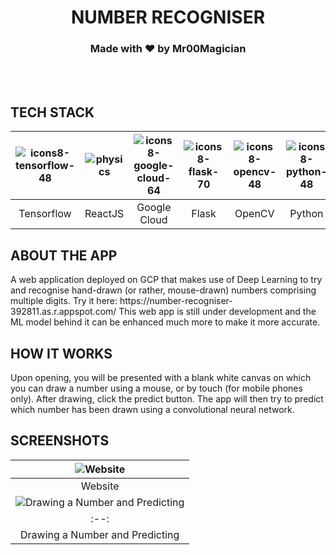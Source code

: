 <h1 align = "center"> NUMBER RECOGNISER 
  <h3 align = "center"> Made with ❤️ by Mr00Magician
  </h3>
</h1>
<br>
<br>

<h2 id ="STACK"> TECH STACK </h2>

|![icons8-tensorflow-48](https://github.com/Mr00Magician/Number-Recogniser/assets/92143521/de97b3a7-3956-41b7-a3e6-bcfd4106060b)| ![physics](https://github.com/Mr00Magician/Number-Recogniser/assets/92143521/191d23ac-03e8-4b7e-b451-2e59fb07c9ae)| ![icons8-google-cloud-64](https://github.com/Mr00Magician/Number-Recogniser/assets/92143521/37df1ea1-347c-474f-8041-04e2c99fc3af)| ![icons8-flask-70](https://github.com/Mr00Magician/Number-Recogniser/assets/92143521/f3f72d85-e52b-442d-a855-5a45631bdad5)| ![icons8-opencv-48](https://github.com/Mr00Magician/Number-Recogniser/assets/92143521/ef53804d-2f32-4c09-9daa-0f1b4f799827)| ![icons8-python-48](https://github.com/Mr00Magician/Number-Recogniser/assets/92143521/f9a0fb21-2baf-4656-8dce-009f0b722184)| ![html (1)](https://github.com/Mr00Magician/Number-Recogniser/assets/92143521/b771ce69-9d6e-48b9-a755-bd2be1167c65)| ![css](https://github.com/Mr00Magician/Number-Recogniser/assets/92143521/6bdf0f35-3183-4700-8124-b70ab5e68fd6)| ![js](https://github.com/Mr00Magician/Number-Recogniser/assets/92143521/7cef6371-a857-45e7-9354-f899ac4901ed)|
| :--: | :--: | :--: | :--: | :--: | :--: | :--: | :--: | :--: |
| Tensorflow | ReactJS | Google Cloud | Flask | OpenCV | Python | HTML | CSS | Javascript |

<h2 id ="ABOUT"> ABOUT THE APP </h2>
A web application deployed on GCP that makes use of Deep Learning to try and recognise hand-drawn (or rather, mouse-drawn) numbers comprising multiple digits. Try it here: https://number-recogniser-392811.as.r.appspot.com/
This web app is still under development and the ML model behind it can be enhanced much more to make it more accurate.

<h2 id ="HOW IT WORKS"> HOW IT WORKS </h2>
Upon opening, you will be presented with a blank white canvas on which you can draw a number using a mouse, or by touch (for mobile phones only). After drawing, click the predict button. The app will then try to predict which number has been drawn using a convolutional neural network.

<h2 id ="SCREENSHOTS"> SCREENSHOTS </h2>

|![Website](https://github.com/Mr00Magician/Number-Recogniser/assets/92143521/d58eff74-2f28-459a-bfa9-d09eb3868d45)|
| :--: |
|Website|
|![Drawing a Number and Predicting](https://github.com/Mr00Magician/Number-Recogniser/assets/92143521/fa97cf32-3889-4ce8-b39b-44815e610014)|
| :--: |
|Drawing a Number and Predicting|
